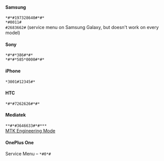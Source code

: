 #### Samsung
`*#*#197328640#*#*`</br>
`*#0011#`</br>
`#2683662#` (service menu on Samsung Galaxy, but doesn't work on every model)

#### Sony
`*#*#*386#*#*`</br>
`*#*#*585*0000#*#*`

#### iPhone
`*3001#12345#*`

#### HTC
`*#*#7262626#*#*`

#### Mediatek
`**#*#3646633#*#***`</br>
[MTK Engineering Mode](https://play.google.com/store/apps/details?id=com.themonsterit.EngineerStarter)

#### OnePlus One
Service Menu – `*#0*#`
